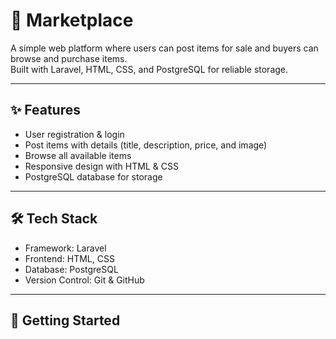 # 🛒 Marketplace

A simple web platform where users can post items for sale and buyers can browse and purchase items.  
Built with Laravel, HTML, CSS, and PostgreSQL for reliable storage.

---

## ✨ Features
- User registration & login
- Post items with details (title, description, price, and image)
- Browse all available items
- Responsive design with HTML & CSS
- PostgreSQL database for storage

---

## 🛠️ Tech Stack
- Framework: Laravel
- Frontend: HTML, CSS
- Database: PostgreSQL
- Version Control: Git & GitHub

---

## 🚀 Getting Started
